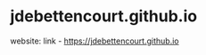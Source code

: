 jdebettencourt.github.io
========================

website: link - https://jdebettencourt.github.io


